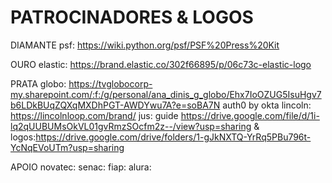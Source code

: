 # PATROCINADORES & LOGOS

DIAMANTE
psf: https://wiki.python.org/psf/PSF%20Press%20Kit

OURO
elastic: https://brand.elastic.co/302f66895/p/06c73c-elastic-logo

PRATA 
globo: https://tvglobocorp-my.sharepoint.com/:f:/g/personal/ana_dinis_g_globo/Ehx7IoOZUG5IsuHgv7b6LDkBUqZQXqMXDhPGT-AWDYwu7A?e=soBA7N
auth0 by okta
lincoln: https://lincolnloop.com/brand/
jus: guide https://drive.google.com/file/d/1i-lq2qUUBUMsOkVL01gvRmzSOcfm2z--/view?usp=sharing & logos:https://drive.google.com/drive/folders/1-gJkNXTQ-YrRq5PBu796t-YcNqEVoUTm?usp=sharing


APOIO
novatec:
senac:
fiap: 
alura:
